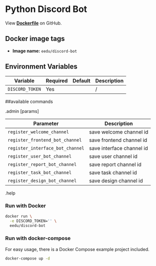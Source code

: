 
# Python Discord Bot

View **[Dockerfile](https://github.com/E-Edu/discord-bot/blob/master/Dockerfile)** on GitHub.

## Docker image tags

* **Image name:** `eedu/discord-bot`


## Environment Variables

| Variable         | Required | Default   | Description |
|------------------|----------|-----------| ------------|
| `DISCORD_TOKEN` |Yes|  | / |

##available commands

.admin [params]

| Parameter        | Description |
|------------------| ------------|
| `register_welcome_channel`        |save welcome channel id|
| `register_frontend_bot_channel`   |save frontend channel id|
| `register_interface_bot_channel`  |save interface channel id|
| `register_user_bot_channel`       |save user channel id|
| `register_report_bot_channel`     |save report channel id|
| `register_task_bot_channel`       |save task channel id|
| `register_design_bot_channel`     |save design channel id|

.help


### Run with Docker

```bash
docker run \
  -e DISCORD_TOKEN='' \
  eedu/discord-bot
```

### Run with docker-compose

For easy usage, there is a Docker Compose example project included.
```bash
docker-compose up -d
```



